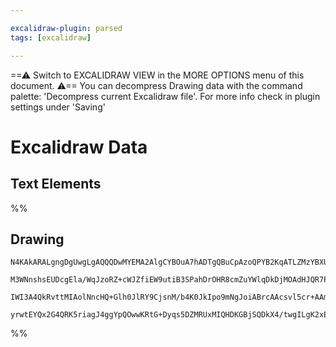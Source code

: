 ```yaml
---

excalidraw-plugin: parsed
tags: [excalidraw]

---
```

==⚠  Switch to EXCALIDRAW VIEW in the MORE OPTIONS menu of this document. ⚠== You can decompress Drawing data with the command palette: 'Decompress current Excalidraw file'. For more info check in plugin settings under 'Saving'


# Excalidraw Data

## Text Elements
%%
## Drawing
```compressed-json
N4KAkARALgngDgUwgLgAQQQDwMYEMA2AlgCYBOuA7hADTgQBuCpAzoQPYB2KqATLZMzYBXUtiRoIACyhQ4zZAHoFAc0JRJQgEYA6bGwC2CgF7N6hbEcK4OCtptbErHALRY8RMpWdx8Q1TdIEfARcZgRmBShcZQUebQBGABZtAAYaOiCEfQQOKGZuAG0AXX4IXDg4AGUoqHFUUDBIdSy6iGJcUgBrdMaGQgQKACFcbE7lUmEOYgBhNnw2Um4IAGIA

M3WNnshsEUDcgEla/WqJzoRZ+cWJZfiEW9utiB3SPahDrOHR8cmZuYWlqDkDjMOAdHJQR7PV7vfQAMUI+Hw1RgwSWgg8kN24JhJzYZwA6iR1Nw+OBtliDkdcWdkaiJOiSJiXtijgAlYTKSQccL5NDxfjk5mUrIAeVB2DUMG48RSKQFTwpbyOsM4UFhuH0CKlaAArPKoSysircpVCEY6jw5WSFUKlVkACpYKAAQSIyi4EmCqwh+sVOKipBdLzYFEk

IWI3A4QkRvttMIAolNncHQ+Glh0JlRY9CjsnM/b4K0JkIpo9mNgJoiABrcAAcsvl5cr+AAmtxEgBOABs2lrHdriQAzAB2PXWoxsAzcBq9egEIR1eJkgC+2cN+nZJeI3OYvPQxdL8vGJFN5pJVt6x+I1QQcG4Y8vpBIAFk2MQEIncJpghG0KsCGER5Pr8lzTmSkCDHMv77somi4AAFDw8TDtQvDIahSEoagKTaDqACUWyQKyCDKNGHRLKQsEITwg5

yrwtEYQx2G4QRK5riagJ4ggYpQOwwKRtG+Dyqs5DZMRUxMIQHDKGBjSQDkX4/twgILgK2xEHeaAqQgakQBwGp1NpunCFARDcsppALmx1p2AAVgg2B5JU+lwK+76ft+CDQf++CAdaIy8Yw9qTvgsm9LAiBopkjl8YRCrMFABgFpFaBRjG4EQPMoxedwPl+XJEAiQYlTRbxnC5QBOkZfgoQujFQUhQJiIruAq50KsCLhNOy4gMuQA=
```
%%